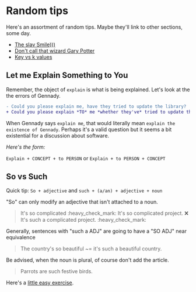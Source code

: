 
# Random tips

Here's an assortment of random tips. Maybe they'll link to other sections, some
day.

 * [The slav Smile)))](./slavicsmile.md)
 * [Don't call that wizard Gary Potter](./Garrypotter.md)
 * [Key vs k values](./Keyvalue.md)

## Let me Explain Something to You

Remember, the object of `explain` is what is being explained. Let's look at the
the errors of Gennady.

```diff
- Could you please explain me, have they tried to update the library? 
+ Could you please explain *TO* me *whether they've* tried to update the library.
```
When Gennady says `explain me`, that would literally mean `explain the
existence of Gennady`. Perhaps it's a valid question but it seems a bit
existential for a discussion about software.

*Here's the form:*

`Explain + CONCEPT + to PERSON` or `Explain + to PERSON + CONCEPT`  



## So vs Such
Quick tip: `So + adjective` and `such + (a/an) + adjective + noun`
 
"So" can only modify an adjective that isn't attached to a noun.
> It's so complicated :heavy\_check\_mark:
> It's so complicated project. :x:
> It's such a complicated project. :heavy\_check\_mark:

Generally, sentences with "such a ADJ" are going to have a "SO ADJ" near equivalence

> The country's so beautiful ~= it's such a beautiful country.

Be advised, when the noun is plural, of course don't add the article.

> Parrots are such festive birds.

Here's a [little easy exercise](https://www.curso-ingles.com/en/practice/exercises/so-vs-such).
